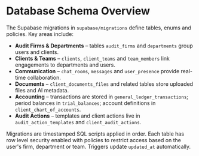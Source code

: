 # Database Schema Overview

The Supabase migrations in `supabase/migrations` define tables, enums and policies. Key areas include:

- **Audit Firms & Departments** – tables `audit_firms` and `departments` group users and clients.
- **Clients & Teams** – `clients`, `client_teams` and `team_members` link engagements to departments and users.
- **Communication** – `chat_rooms`, `messages` and `user_presence` provide real-time collaboration.
- **Documents** – `client_documents_files` and related tables store uploaded files and AI metadata.
- **Accounting** – transactions are stored in `general_ledger_transactions`; period balances in `trial_balances`; account definitions in `client_chart_of_accounts`.
- **Audit Actions** – templates and client actions live in `audit_action_templates` and `client_audit_actions`.

Migrations are timestamped SQL scripts applied in order. Each table has row level security enabled with policies to restrict access based on the user's firm, department or team. Triggers update `updated_at` automatically.
